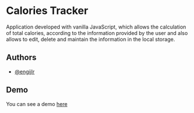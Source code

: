 # Calories Tracker


Application developed with vanilla JavaScript, which allows the calculation of total calories, according to the information provided by the user and also allows to edit, delete and maintain the information in the local storage.
## Authors

- [@engijlr](https://github.com/engijlr)

  
## Demo

You can see a demo [here](https://github.com/engijlr)


